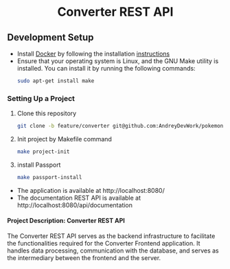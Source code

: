 <h1 align="center">Converter REST API</h1>

## Development Setup

-   Install [Docker](https://www.docker.com/) by following the installation [instructions](https://www.docker.com/get-started/)
-   Ensure that your operating system is Linux, and the GNU Make utility is installed. You can install it by running the following commands:
    ```bash
    sudo apt-get install make
    ```

### Setting Up a Project

1. Clone this repository

    ```bash
    git clone -b feature/converter git@github.com:AndreyDevWork/pokemons.git
    ```

2. Init project by Makefile command

    ```bash
    make project-init
    ```

3. install Passport

    ```bash
    make passport-install
    ```

-   The application is available at http://localhost:8080/
-   The documentation REST API is available at http://localhost:8080/api/documentation

#### Project Description: Converter REST API

The Converter REST API serves as the backend infrastructure
to facilitate the functionalities required for the Converter Frontend application.
It handles data processing, communication with the database, and serves
as the intermediary between the frontend and the server.

